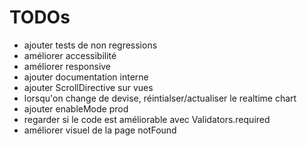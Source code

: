 # TODOs
- ajouter tests de non regressions
- améliorer accessibilité
- améliorer responsive
- ajouter documentation interne
- ajouter ScrollDirective sur vues
- lorsqu'on change de devise, réintialser/actualiser le realtime chart
- ajouter enableMode prod
- regarder si le code est améliorable avec Validators.required
- améliorer visuel de la page notFound

